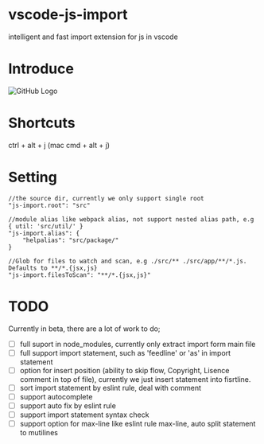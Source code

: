 # vscode-js-import
intelligent and fast import extension for js in vscode

# Introduce
![GitHub Logo](https://raw.githubusercontent.com/wangtao0101/vscode-js-import/master/img/import.gif)

# Shortcuts
ctrl + alt + j  (mac cmd + alt + j)

# Setting
```
//the source dir, currently we only support single root
"js-import.root": "src"

//module alias like webpack alias, not support nested alias path, e.g { util: 'src/util/' }
"js-import.alias": {
    "helpalias": "src/package/"
}

//Glob for files to watch and scan, e.g ./src/** ./src/app/**/*.js. Defaults to **/*.{jsx,js}
"js-import.filesToScan": "**/*.{jsx,js}"
```

# TODO
Currently in beta, there are a lot of work to do;
- [ ] full suport in node_modules, currently only extract import form main file
- [ ] full support import statement, such as 'feedline' or 'as' in import statement
- [ ] option for insert position (ability to skip flow, Copyright, Lisence comment in top of file), currently we just insert statement into fisrtline.
- [ ] sort import statement by eslint rule, deal with comment
- [ ] support autocomplete
- [ ] support auto fix by eslint rule
- [ ] support import statement syntax check
- [ ] support option for max-line like eslint rule max-line, auto split statement to mutilines
